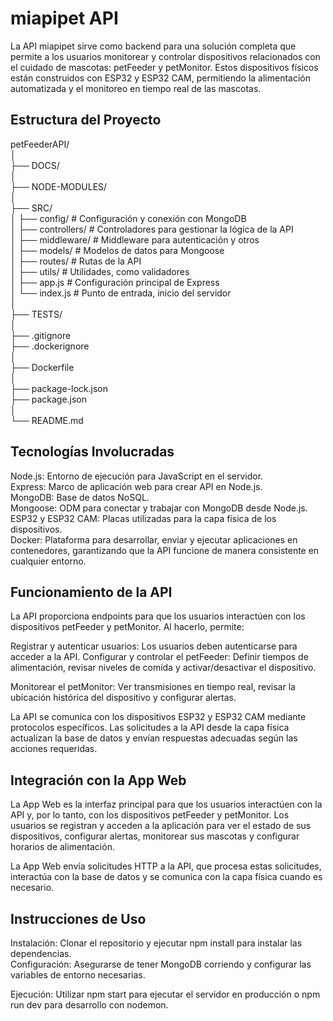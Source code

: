 # miapipet API  

La API miapipet sirve como backend para una solución completa que permite a los usuarios monitorear y controlar dispositivos relacionados con el cuidado de mascotas: petFeeder y petMonitor. Estos dispositivos físicos están construidos con ESP32 y ESP32 CAM, permitiendo la alimentación automatizada y el monitoreo en tiempo real de las mascotas.  

## Estructura del Proyecto  
  
petFeederAPI/  
│  
├── DOCS/  
│  
├── NODE-MODULES/    
│  
├── SRC/  
│   ├── config/                  # Configuración y conexión con MongoDB  
│   ├── controllers/             # Controladores para gestionar la lógica de la API  
│   ├── middleware/              # Middleware para autenticación y otros  
│   ├── models/                  # Modelos de datos para Mongoose  
│   ├── routes/                  # Rutas de la API  
│   ├── utils/                   # Utilidades, como validadores  
│   ├── app.js                   # Configuración principal de Express  
│   └── index.js                 # Punto de entrada, inicio del servidor  
│  
├── TESTS/  
│  
├── .gitignore  
├── .dockerignore    
│  
├── Dockerfile    
│  
├── package-lock.json    
├── package.json    
│  
└── README.md    

## Tecnologías Involucradas  

Node.js: Entorno de ejecución para JavaScript en el servidor.  
Express: Marco de aplicación web para crear API en Node.js.  
MongoDB: Base de datos NoSQL.  
Mongoose: ODM para conectar y trabajar con MongoDB desde Node.js.  
ESP32 y ESP32 CAM: Placas utilizadas para la capa física de los dispositivos.  
Docker: Plataforma para desarrollar, enviar y ejecutar aplicaciones en contenedores, garantizando que la API funcione de manera consistente en cualquier entorno.  
  
## Funcionamiento de la API  
  
La API proporciona endpoints para que los usuarios interactúen con los dispositivos petFeeder y petMonitor. Al hacerlo, permite:  

Registrar y autenticar usuarios: Los usuarios deben autenticarse para acceder a la API.
Configurar y controlar el petFeeder: Definir tiempos de alimentación, revisar niveles de comida y activar/desactivar el dispositivo.  

Monitorear el petMonitor: Ver transmisiones en tiempo real, revisar la ubicación histórica del dispositivo y configurar alertas.  

La API se comunica con los dispositivos ESP32 y ESP32 CAM mediante protocolos específicos. Las solicitudes a la API desde la capa física actualizan la base de datos y envían respuestas adecuadas según las acciones requeridas.  

## Integración con la App Web  

La App Web es la interfaz principal para que los usuarios interactúen con la API y, por lo tanto, con los dispositivos petFeeder y petMonitor. Los usuarios se registran y acceden a la aplicación para ver el estado de sus dispositivos, configurar alertas, monitorear sus mascotas y configurar horarios de alimentación.

La App Web envía solicitudes HTTP a la API, que procesa estas solicitudes, interactúa con la base de datos y se comunica con la capa física cuando es necesario.  

## Instrucciones de Uso  
  
Instalación: Clonar el repositorio y ejecutar npm install para instalar las dependencias.  
Configuración: Asegurarse de tener MongoDB corriendo y configurar las variables de entorno necesarias.  
  
Ejecución: Utilizar npm start para ejecutar el servidor en producción o npm run dev para desarrollo con nodemon.